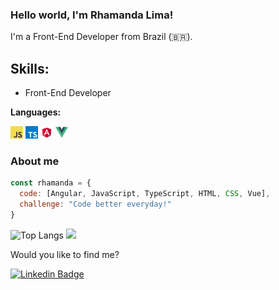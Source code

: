 ### Hello world, I'm Rhamanda Lima! 

I'm a Front-End Developer from Brazil (🇧🇷).

## Skills:
- Front-End Developer


**Languages:**  

<code><img height="20" src="https://raw.githubusercontent.com/github/explore/80688e429a7d4ef2fca1e82350fe8e3517d3494d/topics/javascript/javascript.png"></code>
<code><img height="20" src="https://raw.githubusercontent.com/github/explore/80688e429a7d4ef2fca1e82350fe8e3517d3494d/topics/typescript/typescript.png"></code>
<code><img height="20" src="https://raw.githubusercontent.com/github/explore/80688e429a7d4ef2fca1e82350fe8e3517d3494d/topics/angular/angular.png"></code>
<code><img height="20" src="https://raw.githubusercontent.com/github/explore/80688e429a7d4ef2fca1e82350fe8e3517d3494d/topics/vue/vue.png"></code>

### About me

```javascript
const rhamanda = {
  code: [Angular, JavaScript, TypeScript, HTML, CSS, Vue],
  challenge: "Code better everyday!"
}
```

![Top Langs](https://github-readme-stats.vercel.app/api/top-langs/?username=RhamandaLima&langs_count=9&layout=compact)
<a height="50em" href="http://www.github.com/RhamandaLima"><img height="164em" src="https://github-readme-streak-stats.herokuapp.com/?user=RhamandaLima&stroke=grey&theme=grey&ring=3985EE&fire=3985EE&currStreakNum=black&currStreakLabel=3985EE&sideNums=black&sideLabels=3985EE&dates=black&hide_border=false"/></a>


Would you like to find me?

[![Linkedin Badge](https://img.shields.io/badge/-LinkedIn-blue?style=flat-square&logo=Linkedin&logoColor=white&link=https://www.linkedin.com/in/rhamandalima/)](https://www.linkedin.com/in/rhamandalima/)

